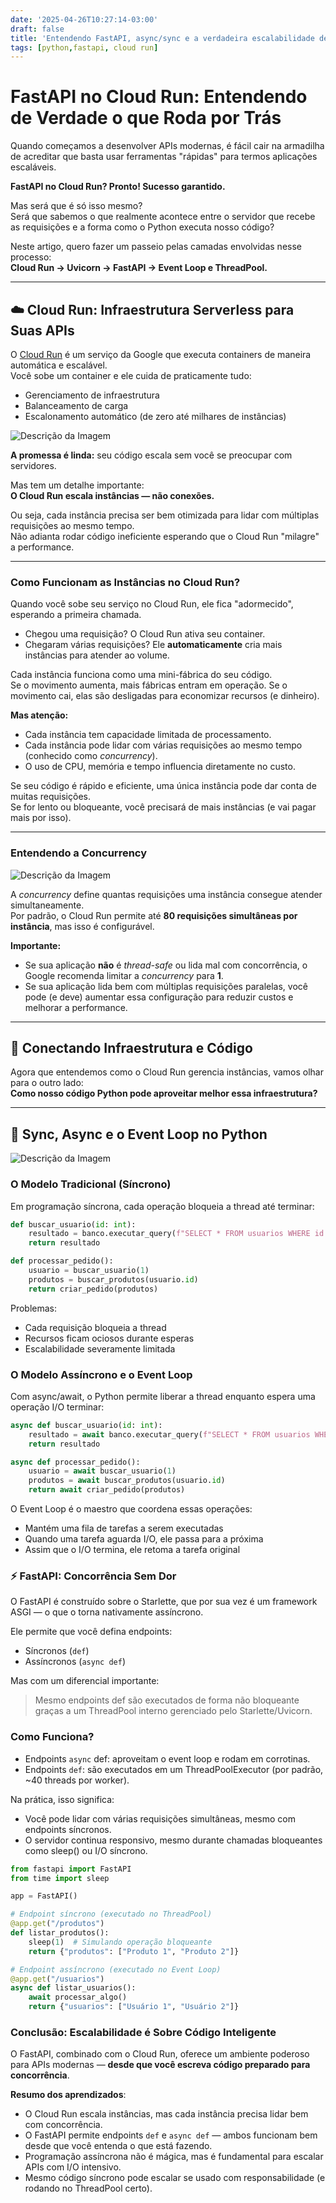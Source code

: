 ```yaml
---
date: '2025-04-26T10:27:14-03:00'
draft: false
title: 'Entendendo FastAPI, async/sync e a verdadeira escalabilidade de APIs'
tags: [python,fastapi, cloud run]
---
```


# FastAPI no Cloud Run: Entendendo de Verdade o que Roda por Trás

Quando começamos a desenvolver APIs modernas, é fácil cair na armadilha de acreditar que basta usar ferramentas "rápidas" para termos aplicações escaláveis.

**FastAPI no Cloud Run? Pronto! Sucesso garantido.**

Mas será que é só isso mesmo?  
Será que sabemos o que realmente acontece entre o servidor que recebe as requisições e a forma como o Python executa nosso código?

Neste artigo, quero fazer um passeio pelas camadas envolvidas nesse processo:  
**Cloud Run → Uvicorn → FastAPI → Event Loop e ThreadPool.**

---

## ☁️ Cloud Run: Infraestrutura Serverless para Suas APIs


O [Cloud Run](https://cloud.google.com/run) é um serviço da Google que executa containers de maneira automática e escalável.  
Você sobe um container e ele cuida de praticamente tudo:

- Gerenciamento de infraestrutura  
- Balanceamento de carga  
- Escalonamento automático (de zero até milhares de instâncias)

![Descrição da Imagem](image.png)

**A promessa é linda:** seu código escala sem você se preocupar com servidores.

Mas tem um detalhe importante:  
**O Cloud Run escala instâncias — não conexões.**

Ou seja, cada instância precisa ser bem otimizada para lidar com múltiplas requisições ao mesmo tempo.  
Não adianta rodar código ineficiente esperando que o Cloud Run "milagre" a performance.

---

### Como Funcionam as Instâncias no Cloud Run?

Quando você sobe seu serviço no Cloud Run, ele fica "adormecido", esperando a primeira chamada.

- Chegou uma requisição? O Cloud Run ativa seu container.
- Chegaram várias requisições? Ele **automaticamente** cria mais instâncias para atender ao volume.

Cada instância funciona como uma mini-fábrica do seu código.  
Se o movimento aumenta, mais fábricas entram em operação. Se o movimento cai, elas são desligadas para economizar recursos (e dinheiro).

**Mas atenção:**
- Cada instância tem capacidade limitada de processamento.
- Cada instância pode lidar com várias requisições ao mesmo tempo (conhecido como *concurrency*).
- O uso de CPU, memória e tempo influencia diretamente no custo.

Se seu código é rápido e eficiente, uma única instância pode dar conta de muitas requisições.  
Se for lento ou bloqueante, você precisará de mais instâncias (e vai pagar mais por isso).

---

### Entendendo a Concurrency


![Descrição da Imagem](image1.png)

A *concurrency* define quantas requisições uma instância consegue atender simultaneamente.  
Por padrão, o Cloud Run permite até **80 requisições simultâneas por instância**, mas isso é configurável.

**Importante:**
- Se sua aplicação **não** é *thread-safe* ou lida mal com concorrência, o Google recomenda limitar a *concurrency* para **1**.
- Se sua aplicação lida bem com múltiplas requisições paralelas, você pode (e deve) aumentar essa configuração para reduzir custos e melhorar a performance.

---

## 🤝 Conectando Infraestrutura e Código

Agora que entendemos como o Cloud Run gerencia instâncias, vamos olhar para o outro lado:  
**Como nosso código Python pode aproveitar melhor essa infraestrutura?**

---

## 🔄 Sync, Async e o Event Loop no Python


![Descrição da Imagem](image2.png)



### O Modelo Tradicional (Síncrono)

Em programação síncrona, cada operação bloqueia a thread até terminar:

```python
def buscar_usuario(id: int):
    resultado = banco.executar_query(f"SELECT * FROM usuarios WHERE id = {id}")
    return resultado

def processar_pedido():
    usuario = buscar_usuario(1)
    produtos = buscar_produtos(usuario.id)
    return criar_pedido(produtos)
```

Problemas:
* Cada requisição bloqueia a thread
* Recursos ficam ociosos durante esperas
* Escalabilidade severamente limitada


### O Modelo Assíncrono e o Event Loop
Com async/await, o Python permite liberar a thread enquanto espera uma operação I/O terminar:

```python
async def buscar_usuario(id: int):
    resultado = await banco.executar_query(f"SELECT * FROM usuarios WHERE id = {id}")
    return resultado

async def processar_pedido():
    usuario = await buscar_usuario(1)
    produtos = await buscar_produtos(usuario.id)
    return await criar_pedido(produtos)
```

O Event Loop é o maestro que coordena essas operações:
* Mantém uma fila de tarefas a serem executadas
* Quando uma tarefa aguarda I/O, ele passa para a próxima
* Assim que o I/O termina, ele retoma a tarefa original

### ⚡ FastAPI: Concorrência Sem Dor

O FastAPI é construído sobre o Starlette, que por sua vez é um framework ASGI — o que o torna nativamente assíncrono.

Ele permite que você defina endpoints:
* Síncronos (`def`)
* Assíncronos (`async def`)

Mas com um diferencial importante:
> Mesmo endpoints def são executados de forma não bloqueante graças a um ThreadPool interno gerenciado pelo Starlette/Uvicorn.

### Como Funciona?

* Endpoints `async` def: aproveitam o event loop e rodam em corrotinas.
* Endpoints `def`: são executados em um ThreadPoolExecutor (por padrão, ~40 threads por worker).

Na prática, isso significa:
* Você pode lidar com várias requisições simultâneas, mesmo com endpoints síncronos.
* O servidor continua responsivo, mesmo durante chamadas bloqueantes como sleep() ou I/O síncrono.

```python
from fastapi import FastAPI
from time import sleep

app = FastAPI()

# Endpoint síncrono (executado no ThreadPool)
@app.get("/produtos")
def listar_produtos():
    sleep(1)  # Simulando operação bloqueante
    return {"produtos": ["Produto 1", "Produto 2"]}

# Endpoint assíncrono (executado no Event Loop)
@app.get("/usuarios")
async def listar_usuarios():
    await processar_algo()
    return {"usuarios": ["Usuário 1", "Usuário 2"]}
```

### Conclusão: Escalabilidade é Sobre Código Inteligente

O FastAPI, combinado com o Cloud Run, oferece um ambiente poderoso para APIs modernas — **desde que você escreva código preparado para concorrência**.

**Resumo dos aprendizados**:
* O Cloud Run escala instâncias, mas cada instância precisa lidar bem com concorrência.
* O FastAPI permite endpoints `def` e `async def` — ambos funcionam bem desde que você entenda o que está fazendo.
* Programação assíncrona não é mágica, mas é fundamental para escalar APIs com I/O intensivo.
* Mesmo código síncrono pode escalar se usado com responsabilidade (e rodando no ThreadPool certo).